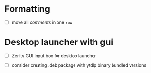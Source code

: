 # Formatting
 - [ ] move all *comments* in one `row`

# Desktop launcher with gui
 - [ ] Zenity GUI input box for desktop launcher
 - [ ] consider creating .deb package with ytdlp binary bundled versions

